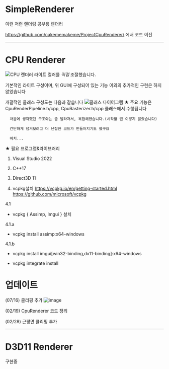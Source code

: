 # SimpleRenderer
이런 저런 렌더링 공부용 렌더러

https://github.com/cakememakeme/ProjectCpuRenderer/ 에서 코드 이전

------------------
# CPU Renderer

![CPU 렌더러](https://github.com/cakememakeme/ProjectCpuRender/assets/73391410/52c763f8-e754-4c39-bde1-a86f3487d3c7)
라이트 컬러를 *직접* 조절했습니다. 

기본적인 라이트 구성이며, 위 GUI에 구성되어 있는 기능 이외의 추가적인 구현은 하지 않았습니다

개괄적인 클래스 구성도는 다음과 같습니다
![클래스 다이어그램](https://github.com/cakememakeme/ProjectCpuRender/assets/73391410/ed219aa8-ef3d-436d-a30c-cc0d993fb919)
★ 주요 기능은 CpuRenderPipeline.h/cpp, CpuRasterizer.h/cpp 클래스에서 수행됩니다


      처음에 생각했던 구조와는 좀 달라져서, 복잡해졌습니다.(시작할 땐 이렇지 않았습니다)
      
      간단하게 넘겨보려고 더 난잡한 코드가 만들어지기도 했구요
      
      마치...



★ 필요 프로그램&라이브러리
1. Visual Studio 2022

2. C++17

3. Direct3D 11

4. vcpkg설치
https://vcpkg.io/en/getting-started.html
https://github.com/microsoft/vcpkg

4.1

- vcpkg { Assimp, Imgui } 설치
      
4.1.a

- vcpkg install assimp:x64-windows

4.1.b

- vcpkg install imgui[win32-binding,dx11-binding]:x64-windows

- vcpkg integrate install



# 업데이트

(07/16) 클리핑 추가
![image](https://github.com/cakememakeme/ProjectCpuRender/assets/73391410/8144b321-9008-458c-b0bd-ad4c06117a33)

(02/19) CpuRenderer 코드 정리

(02/28) 근평면 클리핑 추가

------------------
# D3D11 Renderer

구현중
